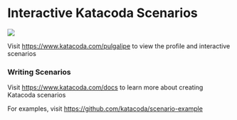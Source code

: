 # Interactive Katacoda Scenarios

[![](http://shields.katacoda.com/katacoda/pulgalipe/count.svg)](https://www.katacoda.com/pulgalipe "Get your profile on Katacoda.com")

Visit https://www.katacoda.com/pulgalipe to view the profile and interactive scenarios

### Writing Scenarios
Visit https://www.katacoda.com/docs to learn more about creating Katacoda scenarios

For examples, visit https://github.com/katacoda/scenario-example
